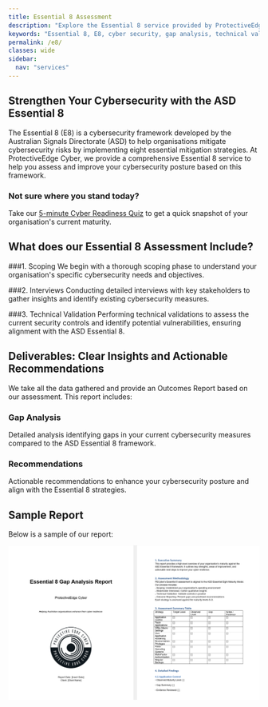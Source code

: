 ```yaml
---
title: Essential 8 Assessment
description: "Explore the Essential 8 service provided by ProtectiveEdge Cyber, offering comprehensive assessments and gap analysis to enhance your cyber security posture"
keywords: "Essential 8, E8, cyber security, gap analysis, technical validation, cyber security assessment, ProtectiveEdge Cyber, ASD Essential 8, ASD Essential 8 consulting, Essential 8 compliance review, Cybersecurity risk assessment, Essential 8 gap analysis, Essential 8 maturity assessment, ASD Essential 8 audit, Cybersecurity posture assessment, Essential 8 framework implementation, Essential 8 security compliance, ASD Essential 8 remediation, Essential 8 cybersecurity consulting, ASD Essential 8 best practices, Cybersecurity compliance services Australia, Essential 8 technical validation, Essential 8 assessment services, ASD Essential 8 framework, Cybersecurity gap analysis Australia, Risk-based cybersecurity assessment, Essential 8 security standards, Cybersecurity assessment for businesses"
permalink: /e8/
classes: wide
sidebar:
  nav: "services"
---
```


## Strengthen Your Cybersecurity with the ASD Essential 8
The Essential 8 (E8) is a cybersecurity framework developed by the Australian Signals Directorate (ASD) to help organisations mitigate cybersecurity risks by implementing eight essential mitigation strategies. At ProtectiveEdge Cyber, we provide a comprehensive Essential 8 service to help you assess and improve your cybersecurity posture based on this framework.

### Not sure where you stand today?
Take our [5-minute Cyber Readiness Quiz](/pages/assessment) to get a quick snapshot of your organisation's current maturity.

## What does our Essential 8 Assessment Include?
###1. Scoping
We begin with a thorough scoping phase to understand your organisation's specific cybersecurity needs and objectives.

###2. Interviews
Conducting detailed interviews with key stakeholders to gather insights and identify existing cybersecurity measures.

###3. Technical Validation
Performing technical validations to assess the current security controls and identify potential vulnerabilities, ensuring alignment with the ASD Essential 8.

## Deliverables: Clear Insights and Actionable Recommendations
We take all the data gathered and provide an Outcomes Report based on our assessment. This report includes:​

### Gap Analysis
Detailed analysis identifying gaps in your current cybersecurity measures compared to the ASD Essential 8 framework.

### Recommendations
Actionable recommendations to enhance your cybersecurity posture and align with the Essential 8 strategies.

## Sample Report
Below is a sample of our report:

![Report-Sample](/assets/e8_report.png)

